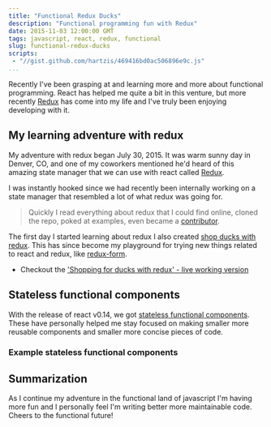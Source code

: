 ```yaml
---
title: "Functional Redux Ducks"
description: "Functional programming fun with Redux"
date: 2015-11-03 12:00:00 GMT
tags: javascript, react, redux, functional
slug: functional-redux-ducks
scripts:
 - "//gist.github.com/hartzis/469416bd0ac506896e9c.js"
...
```


Recently I've been grasping at and learning more and more about functional programming. React has helped me quite a bit in this venture, but more recently [Redux](https://github.com/rackt/redux) has come into my life and I've truly been enjoying developing with it.

## My learning adventure with redux

My adventure with redux began July 30, 2015. It was warm sunny day in Denver, CO, and one of my coworkers mentioned he'd heard of this amazing state manager that we can use with react called [Redux](https://github.com/rackt/redux).

I was instantly hooked since we had recently been internally working on a state manager that resembled a lot of what redux was going for.

>Quickly I read everything about redux that I could find online, cloned the repo, poked at examples, even became a [contributor](https://github.com/rackt/redux/commit/9db0c57a83661a240effc3db7a32130b129f21ce).

The first day I started learning about redux I also created [shop ducks with redux](https://github.com/hartzis/react-with-redux-shop-ducks). This has since become my playground for trying new things related to react and redux, like [redux-form](https://github.com/erikras/redux-form).

* Checkout the ['Shopping for ducks with redux' - live working version](http://www.hartzis.me/react-with-redux-shop-ducks/)

## Stateless functional components

With the release of react v0.14, we got [stateless functional components](http://facebook.github.io/react/blog/2015/10/07/react-v0.14.html#stateless-functional-components). These have personally helped me stay focused on making smaller more reusable components and smaller more concise pieces of code.

### Example stateless functional components
<script src="https://gist.github.com/hartzis/469416bd0ac506896e9c.js"></script>

## Summarization

As I continue my adventure in the functional land of javascript I'm having more fun and I personally feel I'm writing better more maintainable code. Cheers to the functional future!
